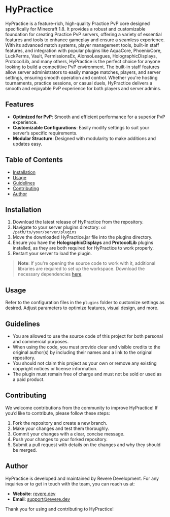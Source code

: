 # HyPractice

HyPractice is a feature-rich, high-quality Practice PvP core designed specifically for Minecraft 1.8. It provides a robust and customizable foundation for creating Practice PvP servers, offering a variety of essential features and tools to enhance gameplay and ensure a seamless experience. With its advanced match systems, player management tools, built-in staff features, and integration with popular plugins like AquaCore, PhoenixCore, LuckPerms, Vault, PermissionsEx, AlonsoLeagues, HolographicDisplays, ProtocolLib, and many others, HyPractice is the perfect choice for anyone looking to build a competitive PvP environment. The built-in staff features allow server administrators to easily manage matches, players, and server settings, ensuring smooth operation and control. Whether you're hosting tournaments, practice sessions, or casual duels, HyPractice delivers a smooth and enjoyable PvP experience for both players and server admins.

## Features

- **Optimized for PvP**: Smooth and efficient performance for a superior PvP experience.
- **Customizable Configurations**: Easily modify settings to suit your server’s specific requirements.
- **Modular Structure**: Designed with modularity to make additions and updates easy.

## Table of Contents

- [Installation](#installation)
- [Usage](#usage)
- [Guidelines](#guidelines)
- [Contributing](#contributing)
- [Author](#author)

## Installation

1. Download the latest release of HyPractice from the repository.
2. Navigate to your server plugins directory:
   ``cd /path/to/your/server/plugins``
3. Move the downloaded HyPractice.jar file into the plugins directory.
4. Ensure you have the **HolographicDisplays** and **ProtocolLib** plugins installed, as they are both required for HyPractice to work properly.
5. Restart your server to load the plugin.

> **Note**: If you're opening the source code to work with it, additional libraries are required to set up the workspace. Download the necessary dependencies [here](https://www.mediafire.com/file/uhthp6c3akmltqp/libs.zip/file).

## Usage

Refer to the configuration files in the `plugins` folder to customize settings as desired. Adjust parameters to optimize features, visual design, and more.

## Guidelines

- You are allowed to use the source code of this project for both personal and commercial purposes.
- When using the code, you must provide clear and visible credits to the original author(s) by including their names and a link to the original repository.
- You should not claim this project as your own or remove any existing copyright notices or license information.
- The plugin must remain free of charge and must not be sold or used as a paid product.

## Contributing

We welcome contributions from the community to improve HyPractice! If you’d like to contribute, please follow these steps:

1. Fork the repository and create a new branch.
2. Make your changes and test them thoroughly.
3. Commit your changes with a clear, concise message.
4. Push your changes to your forked repository.
5. Submit a pull request with details on the changes and why they should be merged.

## Author

HyPractice is developed and maintained by Revere Development. For any inquiries or to get in touch with the team, you can reach us at:

- **Website**: [revere.dev](https://www.revere.dev)
- **Email**: [support@revere.dev](mailto:support@revere.dev)

Thank you for using and contributing to HyPractice!
